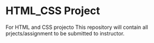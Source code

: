 # HTML_CSS Project
 For HTML and CSS projecto
This repository will contain all prjects/assignment to be submitted to instructor. 
